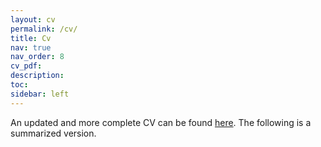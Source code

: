 ```yaml
---
layout: cv
permalink: /cv/
title: Cv
nav: true
nav_order: 8
cv_pdf: 
description: 
toc:
sidebar: left
---
```

An updated and more complete CV can be found [here]("https://orcid.org/0009-0002-7381-4382/print"). The following is a summarized version.
